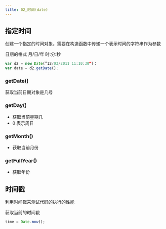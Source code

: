 ```yaml
---
title: 02_时间(date)
---
```

## 指定时间

创建一个指定的时间对象，需要在构造函数中传递一个表示时间的字符串作为参数

日期的格式 月/日/年 时:分:秒

```js
var d2 = new Date(”12/03/2011 11:10:30“)；
var date = d2.getDate();
```

### getDate()

获取当前日期对象是几号

### getDay()

- 获取当前星期几
- 0 表示周日

### getMonth()

- 获取当前月份

### getFullYear()

- 获取年份

## 时间戳

利用时间戳来测试代码的执行的性能

获取当前的时间戳

```js
time = Date.now();
```
